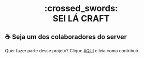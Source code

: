 <h1 align="center">
:crossed_swords:<br>SEI LÁ CRAFT
</h1>

## ☕ Seja um dos colaboradores do server

Quer fazer parte desse projeto? Clique [AQUI](README.md) e leia como contribuir.<br>
